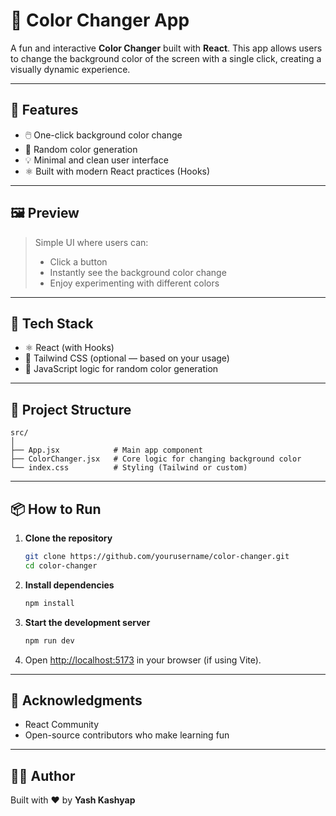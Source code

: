 # 🎨 Color Changer App

A fun and interactive **Color Changer** built with **React**. This app allows users to change the background color of the screen with a single click, creating a visually dynamic experience.

---

## 🚀 Features

- 🖱️ One-click background color change  
- 🎨 Random color generation  
- 💡 Minimal and clean user interface  
- ⚛️ Built with modern React practices (Hooks)

---

## 🖼️ Preview

> Simple UI where users can:
> - Click a button
> - Instantly see the background color change
> - Enjoy experimenting with different colors

---

## 🧰 Tech Stack

- ⚛️ React (with Hooks)
- 💅 Tailwind CSS (optional — based on your usage)
- 🎲 JavaScript logic for random color generation

---

## 📂 Project Structure

```
src/
│
├── App.jsx            # Main app component
├── ColorChanger.jsx   # Core logic for changing background color
└── index.css          # Styling (Tailwind or custom)
```

---

## 📦 How to Run

1. **Clone the repository**
   ```bash
   git clone https://github.com/yourusername/color-changer.git
   cd color-changer
   ```

2. **Install dependencies**
   ```bash
   npm install
   ```

3. **Start the development server**
   ```bash
   npm run dev
   ```

4. Open [http://localhost:5173](http://localhost:5173) in your browser (if using Vite).

---

## 🙌 Acknowledgments

- React Community
- Open-source contributors who make learning fun

---

## 🧑‍💻 Author

Built with ❤️ by **Yash Kashyap**

